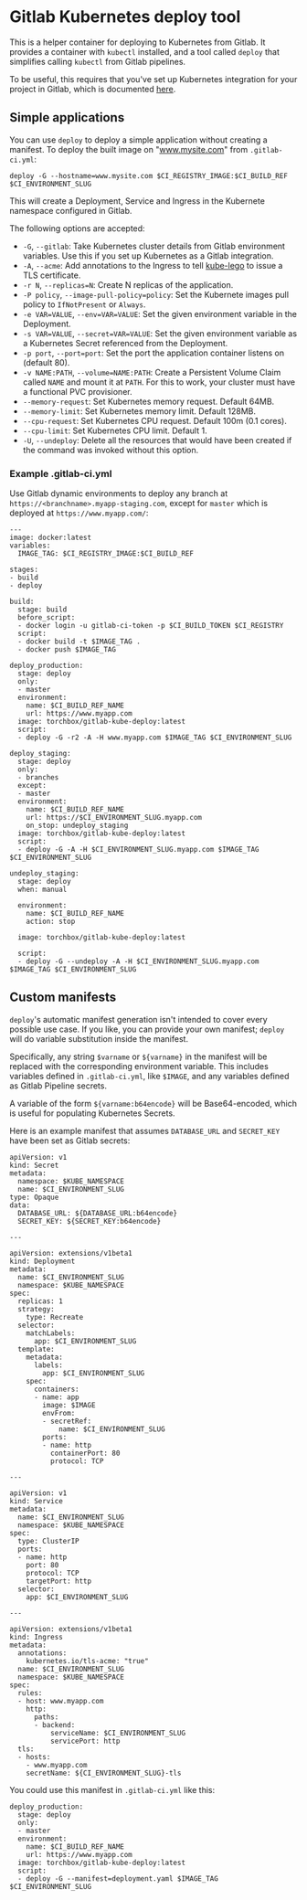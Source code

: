 # Gitlab Kubernetes deploy tool

This is a helper container for deploying to Kubernetes from Gitlab.  It provides
a container with `kubectl` installed, and a tool called `deploy` that simplifies
calling `kubectl` from Gitlab pipelines.

To be useful, this requires that you've set up Kubernetes integration for your
project in Gitlab, which is documented
[here](https://docs.gitlab.com/ce/user/project/integrations/kubernetes.html).

## Simple applications

You can use `deploy` to deploy a simple application without creating a manifest.
To deploy the built image on "www.mysite.com" from `.gitlab-ci.yml`:

```
deploy -G --hostname=www.mysite.com $CI_REGISTRY_IMAGE:$CI_BUILD_REF $CI_ENVIRONMENT_SLUG
```

This will create a Deployment, Service and Ingress in the Kubernete namespace
configured in Gitlab.

The following options are accepted:

* `-G`, `--gitlab`: Take Kubernetes cluster details from Gitlab environment
 variables.  Use this if you set up Kubernetes as a Gitlab integration.
* `-A`, `--acme`: Add annotations to the Ingress to tell 
  [kube-lego](https://github.com/jetstack/kube-lego) to issue a TLS certificate.
* `-r N`, `--replicas=N`: Create N replicas of the application.
* `-P policy`, `--image-pull-policy=policy`: Set the Kubernete images pull 
  policy to `IfNotPresent` or `Always`.
* `-e VAR=VALUE`, `--env=VAR=VALUE`: Set the given environment variable in the
  Deployment.
* `-s VAR=VALUE`, `--secret=VAR=VALUE`: Set the given environment variable as a
  Kubernetes Secret referenced from the Deployment.
* `-p port`, `--port=port`: Set the port the application container listens on
  (default 80).
* `-v NAME:PATH`, `--volume=NAME:PATH`: Create a Persistent Volume Claim called
  `NAME` and mount it at `PATH`.  For this to work, your cluster must have a
  functional PVC provisioner.
* `--memory-request`: Set Kubernetes memory request.  Default 64MB.
* `--memory-limit`: Set Kubernetes memory limit.  Default 128MB.
* `--cpu-request`: Set Kubernetes CPU request.  Default 100m (0.1 cores).
* `--cpu-limit`: Set Kubernetes CPU limit.  Default 1.
* `-U`, `--undeploy`: Delete all the resources that would have been created if
  the command was invoked without this option.

### Example .gitlab-ci.yml

Use Gitlab dynamic environments to deploy any branch at
`https://<branchname>.myapp-staging.com`, except for `master` which is
deployed at `https://www.myapp.com/`:

```
---
image: docker:latest
variables:
  IMAGE_TAG: $CI_REGISTRY_IMAGE:$CI_BUILD_REF

stages:
- build
- deploy

build:
  stage: build
  before_script:
  - docker login -u gitlab-ci-token -p $CI_BUILD_TOKEN $CI_REGISTRY
  script:
  - docker build -t $IMAGE_TAG .
  - docker push $IMAGE_TAG

deploy_production:
  stage: deploy
  only:
  - master
  environment:
    name: $CI_BUILD_REF_NAME
    url: https://www.myapp.com
  image: torchbox/gitlab-kube-deploy:latest
  script: 
  - deploy -G -r2 -A -H www.myapp.com $IMAGE_TAG $CI_ENVIRONMENT_SLUG

deploy_staging:
  stage: deploy
  only:
  - branches
  except:
  - master
  environment:
    name: $CI_BUILD_REF_NAME
    url: https://$CI_ENVIRONMENT_SLUG.myapp.com
    on_stop: undeploy_staging
  image: torchbox/gitlab-kube-deploy:latest
  script: 
  - deploy -G -A -H $CI_ENVIRONMENT_SLUG.myapp.com $IMAGE_TAG $CI_ENVIRONMENT_SLUG

undeploy_staging:
  stage: deploy
  when: manual

  environment:
    name: $CI_BUILD_REF_NAME
    action: stop

  image: torchbox/gitlab-kube-deploy:latest

  script: 
  - deploy -G --undeploy -A -H $CI_ENVIRONMENT_SLUG.myapp.com $IMAGE_TAG $CI_ENVIRONMENT_SLUG
```

## Custom manifests

`deploy`'s automatic manifest generation isn't intended to cover every possible
use case.  If you like, you can provide your own manifest; `deploy` will do
variable substitution inside the manifest.

Specifically, any string `$varname` or `${varname}` in the manifest will be
replaced with the corresponding environment variable.  This includes variables
defined in `.gitlab-ci.yml`, like `$IMAGE`, and any variables defined as Gitlab
Pipeline secrets.

A variable of the form `${varname:b64encode}` will be Base64-encoded, which is
useful for populating Kubernetes Secrets.

Here is an example manifest that assumes `DATABASE_URL` and `SECRET_KEY` have
been set as Gitlab secrets:

```
apiVersion: v1
kind: Secret
metadata:
  namespace: $KUBE_NAMESPACE
  name: $CI_ENVIRONMENT_SLUG
type: Opaque
data:
  DATABASE_URL: ${DATABASE_URL:b64encode}
  SECRET_KEY: ${SECRET_KEY:b64encode}

---

apiVersion: extensions/v1beta1
kind: Deployment
metadata:
  name: $CI_ENVIRONMENT_SLUG
  namespace: $KUBE_NAMESPACE
spec:
  replicas: 1
  strategy:
    type: Recreate
  selector:
    matchLabels:
      app: $CI_ENVIRONMENT_SLUG
  template:
    metadata:
      labels:
        app: $CI_ENVIRONMENT_SLUG
    spec:
      containers:
      - name: app
        image: $IMAGE
        envFrom:
        - secretRef:
            name: $CI_ENVIRONMENT_SLUG
        ports:
        - name: http
          containerPort: 80
          protocol: TCP

---

apiVersion: v1
kind: Service
metadata:
  name: $CI_ENVIRONMENT_SLUG
  namespace: $KUBE_NAMESPACE
spec:
  type: ClusterIP
  ports:
  - name: http
    port: 80
    protocol: TCP
    targetPort: http
  selector:
    app: $CI_ENVIRONMENT_SLUG

---

apiVersion: extensions/v1beta1
kind: Ingress
metadata:
  annotations:
    kubernetes.io/tls-acme: "true"
  name: $CI_ENVIRONMENT_SLUG
  namespace: $KUBE_NAMESPACE
spec:
  rules:
  - host: www.myapp.com
    http:
      paths:
      - backend:
          serviceName: $CI_ENVIRONMENT_SLUG
          servicePort: http
  tls:
  - hosts:
    - www.myapp.com
    secretName: ${CI_ENVIRONMENT_SLUG}-tls
```

You could use this manifest in `.gitlab-ci.yml` like this:

```
deploy_production:
  stage: deploy
  only:
  - master
  environment:
    name: $CI_BUILD_REF_NAME
    url: https://www.myapp.com
  image: torchbox/gitlab-kube-deploy:latest
  script: 
  - deploy -G --manifest=deployment.yaml $IMAGE_TAG $CI_ENVIRONMENT_SLUG
```
